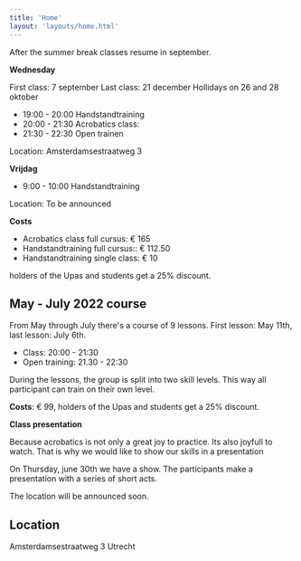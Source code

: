 ```yaml
---
title: 'Home'
layout: 'layouts/home.html'
---
```


After the summer break classes resume in september.

**Wednesday**

First class: 7 september
Last class: 21 december
Hollidays on 26 and 28 oktober

- 19:00 - 20:00 Handstandtraining
- 20:00 - 21:30 Acrobatics class:
- 21:30 - 22:30 Open trainen

Location: Amsterdamsestraatweg 3

**Vrijdag**
- 9:00 - 10:00 Handstandtraining

Location: To be announced

**Costs**
- Acrobatics class full cursus: € 165
- Handstandtraining full cursus:: € 112.50
- Handstandtraining single class: € 10


holders of the Upas and students get a 25% discount.

## May - July 2022 course

From May through July there's a course of 9 lessons. First lesson: May 11th,
last lesson: July 6th.

- Class: 20:00 - 21:30
- Open training: 21.30 - 22:30

During the lessons, the group is split into two skill levels. This way all participant can train on their own level.

**Costs**: € 99, holders of the Upas and students get a 25% discount.


**Class presentation**

Because acrobatics is not only a great joy to practice. Its also joyfull to watch. That is why we would like to show our skills in a presentation

On Thursday, june 30th we have a show. The participants make a presentation with a series of short acts.

The location will be announced soon.

## Location

Amsterdamsestraatweg 3 Utrecht
